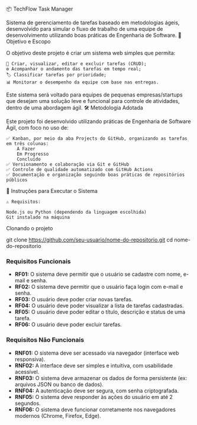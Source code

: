 📦 TechFlow Task Manager

Sistema de gerenciamento de tarefas baseado em metodologias ágeis, desenvolvido para simular o fluxo de trabalho de uma equipe de desenvolvimento utilizando boas práticas de Engenharia de Software.
🎯 Objetivo e Escopo

O objetivo deste projeto é criar um sistema web simples que permita:

    📌 Criar, visualizar, editar e excluir tarefas (CRUD);
    ⚙️ Acompanhar o andamento das tarefas em tempo real;
    🏷️ Classificar tarefas por prioridade;
    📊 Monitorar o desempenho da equipe com base nas entregas.

Este sistema será voltado para equipes de pequenas empresas/startups que desejam uma solução leve e funcional para controle de atividades, dentro de uma abordagem ágil.
🛠️ Metodologia Adotada

Este projeto foi desenvolvido utilizando práticas de Engenharia de Software Ágil, com foco no uso de:

    ✅ Kanban, por meio da aba Projects do GitHub, organizando as tarefas em três colunas:
        A Fazer
        Em Progresso
        Concluído
    ✅ Versionamento e colaboração via Git e GitHub
    ✅ Controle de qualidade automatizado com GitHub Actions
    ✅ Documentação e organização seguindo boas práticas de repositórios públicos

🚀 Instruções para Executar o Sistema

    ⚠️ Requisitos:

    Node.js ou Python (dependendo da linguagem escolhida)
    Git instalado na máquina

Clonando o projeto

git clone https://github.com/seu-usuario/nome-do-repositorio.git
cd nome-do-repositorio

### Requisitos Funcionais
- **RF01:** O sistema deve permitir que o usuário se cadastre com nome, e-mail e senha.
- **RF02:** O sistema deve permitir que o usuário faça login com e-mail e senha.
- **RF03:** O usuário deve poder criar novas tarefas.
- **RF04:** O usuário deve poder visualizar a lista de tarefas cadastradas.
- **RF05:** O usuário deve poder editar o título, descrição e status de uma tarefa.
- **RF06:** O usuário deve poder excluir tarefas.

### Requisitos Não Funcionais
- **RNF01:** O sistema deve ser acessado via navegador (interface web responsiva).
- **RNF02:** A interface deve ser simples e intuitiva, com usabilidade acessível.
- **RNF03:** O sistema deve armazenar os dados de forma persistente (ex: arquivos JSON ou banco de dados).
- **RNF04:** A autenticação deve ser segura, com senha criptografada.
- **RNF05:** O sistema deve responder às ações do usuário em até 2 segundos.
- **RNF06:** O sistema deve funcionar corretamente nos navegadores modernos (Chrome, Firefox, Edge).


